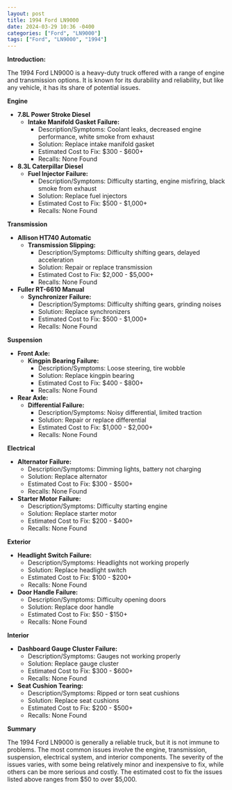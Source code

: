 ```yaml
---
layout: post
title: 1994 Ford LN9000
date: 2024-03-29 10:36 -0400
categories: ["Ford", "LN9000"]
tags: ["Ford", "LN9000", "1994"]
---
```

**Introduction:**

The 1994 Ford LN9000 is a heavy-duty truck offered with a range of engine and transmission options. It is known for its durability and reliability, but like any vehicle, it has its share of potential issues.

**Engine**

* **7.8L Power Stroke Diesel**
    * **Intake Manifold Gasket Failure:**
        * Description/Symptoms: Coolant leaks, decreased engine performance, white smoke from exhaust
        * Solution: Replace intake manifold gasket
        * Estimated Cost to Fix: $300 - $600+
        * Recalls: None Found
* **8.3L Caterpillar Diesel**
    * **Fuel Injector Failure:**
        * Description/Symptoms: Difficulty starting, engine misfiring, black smoke from exhaust
        * Solution: Replace fuel injectors
        * Estimated Cost to Fix: $500 - $1,000+
        * Recalls: None Found

**Transmission**

* **Allison HT740 Automatic**
    * **Transmission Slipping:**
        * Description/Symptoms: Difficulty shifting gears, delayed acceleration
        * Solution: Repair or replace transmission
        * Estimated Cost to Fix: $2,000 - $5,000+
        * Recalls: None Found
* **Fuller RT-6610 Manual**
    * **Synchronizer Failure:**
        * Description/Symptoms: Difficulty shifting gears, grinding noises
        * Solution: Replace synchronizers
        * Estimated Cost to Fix: $500 - $1,000+
        * Recalls: None Found

**Suspension**

* **Front Axle:**
    * **Kingpin Bearing Failure:**
        * Description/Symptoms: Loose steering, tire wobble
        * Solution: Replace kingpin bearing
        * Estimated Cost to Fix: $400 - $800+
        * Recalls: None Found
* **Rear Axle:**
    * **Differential Failure:**
        * Description/Symptoms: Noisy differential, limited traction
        * Solution: Repair or replace differential
        * Estimated Cost to Fix: $1,000 - $2,000+
        * Recalls: None Found

**Electrical**

* **Alternator Failure:**
    * Description/Symptoms: Dimming lights, battery not charging
    * Solution: Replace alternator
    * Estimated Cost to Fix: $300 - $500+
    * Recalls: None Found
* **Starter Motor Failure:**
    * Description/Symptoms: Difficulty starting engine
    * Solution: Replace starter motor
    * Estimated Cost to Fix: $200 - $400+
    * Recalls: None Found

**Exterior**

* **Headlight Switch Failure:**
    * Description/Symptoms: Headlights not working properly
    * Solution: Replace headlight switch
    * Estimated Cost to Fix: $100 - $200+
    * Recalls: None Found
* **Door Handle Failure:**
    * Description/Symptoms: Difficulty opening doors
    * Solution: Replace door handle
    * Estimated Cost to Fix: $50 - $150+
    * Recalls: None Found

**Interior**

* **Dashboard Gauge Cluster Failure:**
    * Description/Symptoms: Gauges not working properly
    * Solution: Replace gauge cluster
    * Estimated Cost to Fix: $300 - $600+
    * Recalls: None Found
* **Seat Cushion Tearing:**
    * Description/Symptoms: Ripped or torn seat cushions
    * Solution: Replace seat cushions
    * Estimated Cost to Fix: $200 - $500+
    * Recalls: None Found

**Summary**

The 1994 Ford LN9000 is generally a reliable truck, but it is not immune to problems. The most common issues involve the engine, transmission, suspension, electrical system, and interior components. The severity of the issues varies, with some being relatively minor and inexpensive to fix, while others can be more serious and costly. The estimated cost to fix the issues listed above ranges from $50 to over $5,000.

